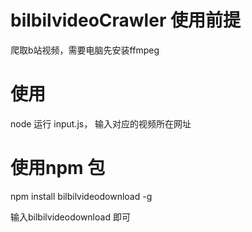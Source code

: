 # bilbilvideoCrawler 使用前提
爬取b站视频，需要电脑先安装ffmpeg

# 使用
node 运行 input.js， 输入对应的视频所在网址

# 使用npm 包
npm install bilbilvideodownload -g  

输入bilbilvideodownload 即可
